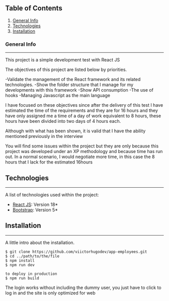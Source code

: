 ## Table of Contents
1. [General Info](#general-info)
2. [Technologies](#technologies)
3. [Installation](#installation)

### General Info
***
This project is a simple development test with React JS

The objectives of this project are listed below by priorities.

-Validate the management of the React framework and its related technologies.
-Show the folder structure that I manage for my developments with this framework
-Show API consumption
-The use of hooks
-Managing Javascript as the main language

I have focused on these objectives since after the delivery of this test I have estimated the time of the requirements and they are for 16 hours and they have only assigned me a time of a day of work equivalent to 8 hours, these hours have been divided into two days of 4 hours each.

Although with what has been shown, it is valid that I have the ability mentioned previously in the interview

You will find some issues within the project but they are only because this project was developed under an XP methodology and because time has run out. In a normal scenario, I would negotiate more time, in this case the 8 hours that I lack for the estimated 16hours

## Technologies
***
A list of technologies used within the project:
* [React JS](https://reactjs.org/): Version 18*
* [Bootstrap](https://getbootstrap.com/): Version 5*

## Installation
***
A little intro about the installation. 
```
$ git clone https://github.com/viictorhugodev/app-employees.git
$ cd ../path/to/the/file
$ npm install
$ npm run dev

to deploy in production
$ npm run build
```

The login works without including the dummy user, you just have to click to log in and the site is only optimized for web
